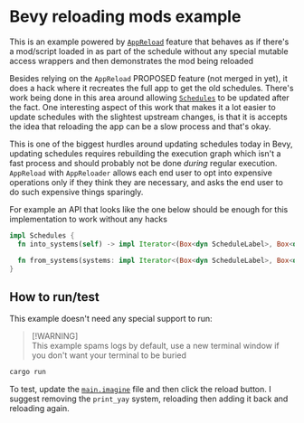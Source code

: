 # Bevy reloading mods example

This is an example powered by
[`AppReload`](https://github.com/Mathspy/bevy/tree/app-reload) feature that
behaves as if there's a mod/script loaded in as part of the schedule without any
special mutable access wrappers and then demonstrates the mod being reloaded

Besides relying on the `AppReload` PROPOSED feature (not merged in yet), it does
a hack where it recreates the full app to get the old schedules. There's work
being done in this area around allowing
[`Schedules`](https://docs.rs/bevy_ecs/0.16.0/bevy_ecs/schedule/struct.Schedules.html)
to be updated after the fact. One interesting aspect of this work that makes it
a lot easier to update schedules with the slightest upstream changes, is that it
is accepts the idea that reloading the app can be a slow process and that's
okay.

This is one of the biggest hurdles around updating schedules today in Bevy,
updating schedules requires rebuilding the execution graph which isn't a fast
process and should probably not be done _during_ regular execution. `AppReload`
with `AppReloader` allows each end user to opt into expensive operations only if
they think they are necessary, and asks the end user to do such expensive things
sparingly.

For example an API that looks like the one below should be enough for this
implementation to work without any hacks

```rs
impl Schedules {
  fn into_systems(self) -> impl Iterator<(Box<dyn ScheduleLabel>, Box<dyn System>)>;

  fn from_systems(systems: impl Iterator<(Box<dyn ScheduleLabel>, Box<dyn System>)>) -> Self;
}
```

## How to run/test

This example doesn't need any special support to run:

> [!WARNING]\
> This example spams logs by default, use a new terminal window if you don't
> want your terminal to be buried

```rs
cargo run
```

To test, update the [`main.imagine`](./mods/main.imagine) file and then click
the reload button. I suggest removing the `print_yay` system, reloading then
adding it back and reloading again.
